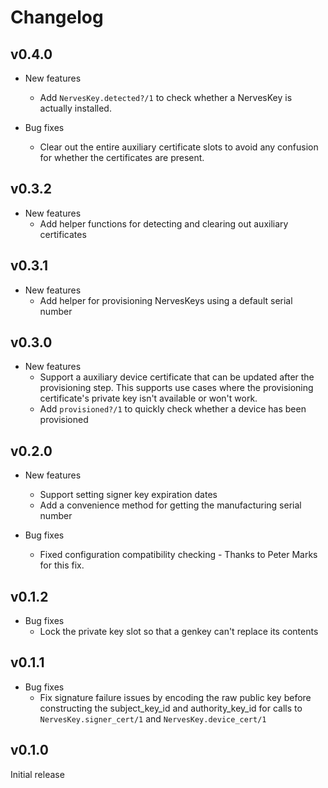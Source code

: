 # Changelog

## v0.4.0

* New features
  * Add `NervesKey.detected?/1` to check whether a NervesKey is actually
    installed.

* Bug fixes
  * Clear out the entire auxiliary certificate slots to avoid any confusion for
    whether the certificates are present.

## v0.3.2

* New features
  * Add helper functions for detecting and clearing out auxiliary certificates

## v0.3.1

* New features
  * Add helper for provisioning NervesKeys using a default serial number

## v0.3.0

* New features
  * Support a auxiliary device certificate that can be updated after the
    provisioning step. This supports use cases where the provisioning
    certificate's private key isn't available or won't work.
  * Add `provisioned?/1` to quickly check whether a device has been provisioned

## v0.2.0

* New features
  * Support setting signer key expiration dates
  * Add a convenience method for getting the manufacturing serial number

* Bug fixes
  * Fixed configuration compatibility checking - Thanks to Peter Marks for this
    fix.

## v0.1.2

* Bug fixes
  * Lock the private key slot so that a genkey can't replace its contents

## v0.1.1

* Bug fixes
  * Fix signature failure issues by encoding the raw public key before constructing
    the subject_key_id and authority_key_id for calls to `NervesKey.signer_cert/1`
    and `NervesKey.device_cert/1`

## v0.1.0

Initial release
